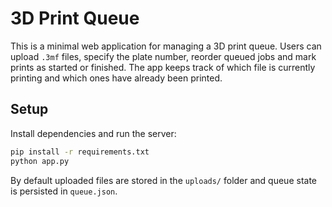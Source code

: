 # 3D Print Queue

This is a minimal web application for managing a 3D print queue. Users can upload
`.3mf` files, specify the plate number, reorder queued jobs and mark prints as
started or finished. The app keeps track of which file is currently printing and
which ones have already been printed.

## Setup

Install dependencies and run the server:

```bash
pip install -r requirements.txt
python app.py
```

By default uploaded files are stored in the `uploads/` folder and queue state is
persisted in `queue.json`.
